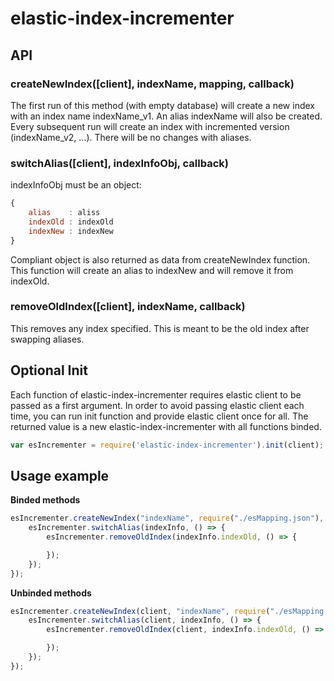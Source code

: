 # elastic-index-incrementer

## API
### createNewIndex([client], indexName, mapping, callback)
The first run of this method (with empty database) will create a new index with an index name indexName_v1. An alias indexName will also be created.
Every subsequent run will create an index with incremented version (indexName_v2, ...). There will be no changes with aliases.

### switchAlias([client], indexInfoObj, callback)
indexInfoObj must be an object:
```javascript
{
    alias    : aliss
    indexOld : indexOld
    indexNew : indexNew
}
```

Compliant object is also returned as data from createNewIndex function.
This function will create an alias to indexNew and will remove it from indexOld.

### removeOldIndex([client], indexName, callback)
This removes any index specified. This is meant to be the old index after swapping aliases.

## Optional Init
Each function of elastic-index-incrementer requires elastic client to be passed as a first argument. In order to avoid passing elastic client each time, you can run init function and provide elastic client once for all. The returned value is a new elastic-index-incrementer with all functions binded.

```javascript
var esIncrementer = require('elastic-index-incrementer').init(client);
```

## Usage example
**Binded methods**
```javascript
esIncrementer.createNewIndex("indexName", require("./esMapping.json"), (err, indexInfo) => {
    esIncrementer.switchAlias(indexInfo, () => {
        esIncrementer.removeOldIndex(indexInfo.indexOld, () => {

        });
    });
});
```

**Unbinded methods**
```javascript
esIncrementer.createNewIndex(client, "indexName", require("./esMapping.json"), (err, indexInfo) => {
    esIncrementer.switchAlias(client, indexInfo, () => {
        esIncrementer.removeOldIndex(client, indexInfo.indexOld, () => {

        });
    });
});
```